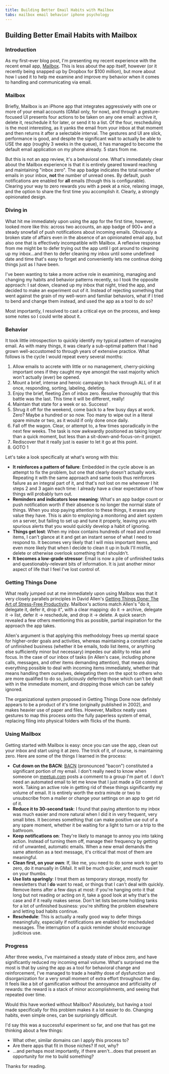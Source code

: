 ```yaml
---
title: Building Better Email Habits with Mailbox
tabs: mailbox email behavior iphone psychology
---
```


## Building Better Email Habits with Mailbox

### Introduction

As my first-ever blog post, I'm presenting my recent experience with the recent email app, [Mailbox](http://mailboxapp.com).  This is less about the app itself, however (or it recently being snapped up by Dropbox for $100 million), but more about how I used it to help me examine and improve my behavior when it comes to handling and communicating via email.

### Mailbox

Briefly, Mailbox is an iPhone app that integrates aggressively with one or more of your email accounts (GMail only, for now), and through a gesture-focused UI presents four actions to be taken on any one email:  archive it, delete it, reschedule it for later, or send it to a list.  Of the four, rescheduling is the most interesting, as it yanks the email from your inbox at that moment and then returns it after a selectable interval.  The gestures and UI are slick, performance is good, and despite the significant wait to actually be able to USE the app (roughly 3 weeks in the queue), it has managed to become the default email application on my phone already.  5 stars from me.

But this is not an app review, it's a behavioral one.  What's immediately clear about the Mailbox experience is that it is entirely geared toward reaching and maintaining "inbox zero".  The app badge indicates the total number of emails in your inbox, **not** the number of unread ones.  By default, push notifications are enabled for **all** emails (though this is configurable).  Clearing your way to zero rewards you with a peek at a nice, relaxing image, and the option to share the first time you accomplish it.  Clearly, a strongly opinionated design.

### Diving in

What hit me immediately upon using the app for the first time, however, looked more like this:  across two accounts, an app badge of 900+ and a steady snowfall of push notifications about incoming emails.  Obviously a broken state of affairs even in the absence of an opinionated email app, but also one that is effectively incompatible with Mailbox.  A reflexive response from me might be to defer trying out the app until I got around to cleaning up my inbox...and then to defer cleaning my inbox until some undefined date and time that's easy to forget and conveniently lets me continue doing things just as I have been.

I've been wanting to take a more active role in examining, managing and changing my habits and behavior patterns recently, so I took the opposite approach:  I sat down, cleaned up my inbox that night, tried the app, and decided to make an experiment out of it.  Instead of rejecting something that went against the grain of my well-worn and familiar behaviors, what if I tried to bend and change them instead, and used the app as a tool to do so?

Most importantly, I resolved to cast a critical eye on the process, and keep some notes so I could write about it.

### Behavior

It took little introspection to quickly identify my typical pattern of managing email.  As with many things, it was clearly a sub-optimal pattern that I had grown well-accustomed to through years of extensive practice.  What follows is the cycle I would repeat every several months:

1. Allow emails to accrete with little or no management, cherry-picking important ones if they caught my eye amongst the vast majority which won't actually (ever) be opened.
2. Mount a brief, intense and heroic campaign to hack through ALL of it at once, responding, sorting, labeling, deleting.
3. Enjoy the brief, fleeting Zen of inbox zero.  Resolve thoroughly that this battle was the last.  This time it will be different, really!
4. Maintain that state for a week or so.  Success!
5. Shrug it off for the weekend, come back to a few busy days at work.  Zero?  Maybe a hundred or so now.  Too many to wipe out in a literal spare minute or two, as it would if only done once daily.
6. Fall off the wagon.  Clear, or attempt to, a few times sporadically in the next few weeks.  The task is now awkwardly positioned as taking longer than a quick moment, but less than a sit-down-and-focus-on-it project.
7. Rediscover that it really just is easier to let it go at this point.
8. GOTO 1

Let's take a look specifically at what's wrong with this:

* **It reinforces a pattern of failure**:  Embedded in the cycle above is an attempt to fix the problem, but one that clearly doesn't actually work.  Repeating it with the same approach and same tools thus reinforces failure as an integral part of it, and that's not lost on me whenever I hit steps 2 and 3 again each time:  I already have a clear expectation of how things will probably turn out.
* **Reminders and indicators lose meaning**:  What's an app badge count or push notification worth if their absence is no longer the normal state of things.  When you stop paying attention to these things, it erases any value they have.  This is akin to employing a monitoring and alert system on a server, but failing to set up and tune it properly, leaving you with spurious alerts that you would quickly develop a habit of ignoring.
* **Things get lost**:  When my inbox contains hundreds of read and unread items, I can't glance at it and get an instant sense of what I need to respond to.  It becomes very likely that I will miss important items, and even more likely that when I decide to clean it up in bulk I'll misfile, delete or otherwise overlook something that I shouldn't.
* **It becomes a low-grade stressor**:  Email is now a pile of unfinished tasks and questionably-relevant bits of information.  It is just another minor aspect of life that I feel I've lost control of.

### Getting Things Done

What really jumped out at me immediately upon using Mailbox was that it very closely parallels principles in David Allen's [Getting Things Done: The Art of Stress-Free Productivity](http://www.amazon.com/Getting-Things-Done-Stress-Free-Productivity/dp/B0012OMFHY/ref=zg_bs_2569_3).  Mailbox's actions match Allen's "do it, delegate it, defer it, drop it", with a clear mapping:  do it &rarr; archive, delegate it &rarr; list, defer it &rarr; reschedule, and drop it &rarr; delete.  A quick search revealed a few others mentioning this as possible, partial inspiration for the approach the app takes.

Allen's argument is that applying this methodology frees up mental space for higher-order goals and activities, whereas maintaining a constant cache of unfinished business (whether it be emails, todo list items, or anything else sufficiently minor but necessary) impedes our ability to relax and focus.  In the case of our inbox of tasks (in Allen's case, including phone calls, messages, and other items demanding attention), that means doing everything possible to deal with incoming items immediately, whether that means handling them ourselves, delegating them on the spot to others who are more qualified to do so, judiciously deferring those which can't be dealt with in the immediate moment, and dropping those which can be safely ignored.

The organizational system proposed in Getting Things Done now definitely appears to be a product of it's time (originally published in 2002), and makes heavier use of paper and files.  However, Mailbox neatly uses gestures to map this process onto the fully paperless system of email, replacing filing into physical folders with flicks of the thumb.

### Using Mailbox

Getting started with Mailbox is easy: once you can use the app, clean out your inbox and start using it at zero.  The trick of it, of course, is maintaining zero.  Here are some of the things I learned in the process:

* **Cut down on the BACN**: [BACN](http://en.wikipedia.org/wiki/Bacn) (pronounced "bacon") constituted a significant portion of my email.  I don't really need to know when someone on [meetup.com](http://meetup.com) posts a comment to a group I'm part of.  I don't need an automated email to let me know that I just made a Git commit at work.  Taking an active role in getting rid of these things significantly my volume of email.  It is entirely worth the extra minute or two to unsubscribe from a mailer or change your settings on an app to get rid of it.
* **Reduce it to 30-second task**:  I found that paying attention to my inbox was much easier and more natural when I did it in very frequent, very small bites.  It becomes something that can make positive use out of a any spare moment, whether it be waiting for a light to turn or a trip to the bathroom.
* **Keep notifications on**:  They're likely to manage to annoy you into taking action.  Instead of turning them off, manage their frequency by getting rid of unwanted, automatic emails.  When a new email demands the same attention as a text message, it's critical that most of them are meaningful.
* **Clean first, on your own**:  If, like me, you need to do some work to get to zero, do it manually in GMail.  It will be much quicker, and much easier on your thumbs.
* **Use lists sparingly**:  I treat them as temporary storage, mostly for newsletters that I **do** want to read, or things that I can't deal with quickly.  Remove items after a few days at most:  if you're hanging onto it that long but not reading or acting on it, take a good look at why that's the case and if it really makes sense.  Don't let lists become holding tanks for a lot of unfinished business:  you're shifting the problem elsewhere and letting bad habits continue.
* **Reschedule**:  This is actually a really good way to defer things meaningfully, especially if notifications are enabled for rescheduled messages.  The interruption of a quick reminder should encourage judicious use.

### Progress

After three weeks, I've maintained a steady state of inbox zero, and have significantly reduced my incoming email volume.  What's surprised me the most is that by using the app as a tool for behavioral change and reinforcement, I've managed to trade a healthy dose of dysfunction and disorganization for a very small moment of extra effort throughout the day.  It feels like a bit of gamification without the annoyance and artificiality of rewards:  the reward is a stack of minor accomplishments, and seeing that repeated over time.

Would this have worked without Mailbox?  Absolutely, but having a tool made specifically for this problem makes it a lot easier to do.  Changing habits, even simple ones, can be surprisingly difficult.

I'd say this was a successful experiment so far, and one that has got me thinking about a few things:

* What other, similar domains can I apply this process to?
* Are there apps that fit in those niches?  If not, why?
* ...and perhaps most importantly, if there aren't...does that present an opportunity for me to build something?

Thanks for reading.

